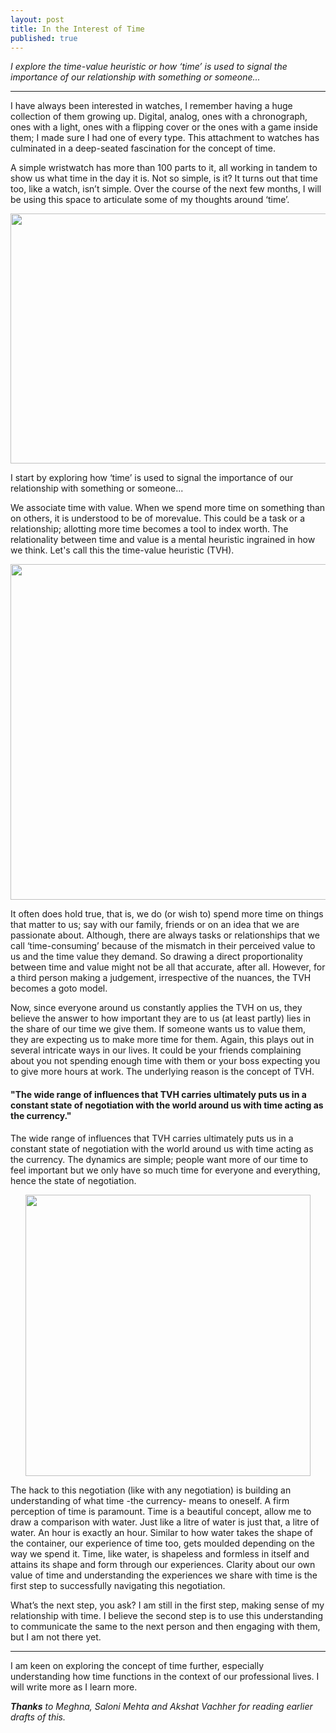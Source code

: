 ```yaml
---
layout: post
title: In the Interest of Time
published: true
---
```


_I explore the time-value heuristic or how ‘time’ is used to signal the importance of our relationship with something or someone..._

----

I have always been interested in watches, I remember having a huge collection of them growing up. Digital, analog, ones with a chronograph, ones with a light, ones with a flipping cover or the ones with a game inside them; I made sure I had one of every type. This attachment to watches has culminated in a deep-seated fascination for the concept of time. 

A simple wristwatch has more than 100 parts to it, all working in tandem to show us what time in the day it is. Not so simple, is it? It turns out that time too, like a watch, isn’t simple. Over the course of the next few months, I will be using this space to articulate some of my thoughts around ‘time’. 

<p align="center">
  <img width="600" height="400" src="https://i.ibb.co/8PDWQr0/Inside-Watch.jpg">
</p>

I start by exploring how ‘time’ is used to signal the importance of our relationship with something or someone...

We associate time with value. When we spend more time on something than on others, it is understood to be of morevalue. This could be a task or a relationship; allotting more time becomes a tool to index worth. The relationality between time and value is a mental heuristic ingrained in how we think. Let's call this the time-value heuristic (TVH).

<p align="center">
  <img width="600" height="537" src="https://i.ibb.co/GvtQSRz/Time-Value-Heuristic.png">
</p>

It often does hold true, that is, we do (or wish to) spend more time on things that matter to us; say with our family, friends or on an idea that we are passionate about. Although, there are always tasks or relationships that we call ‘time-consuming’ because of the mismatch in their perceived value to us and the time value they demand. So drawing a direct proportionality between time and value might not be all that accurate, after all. However, for a third person making a judgement, irrespective of the nuances, the TVH becomes a goto model. 

Now, since everyone around us constantly applies the TVH on us, they believe the answer to how important they are to us (at least partly) lies in the share of our time we give them. If someone wants us to value them, they are expecting us to make more time for them. Again, this plays out in several intricate ways in our lives. It could be your friends complaining about you not spending enough time with them or your boss expecting you to give more hours at work. The underlying reason is the concept of TVH. 

#### "The wide range of influences that TVH carries ultimately puts us in a constant state of negotiation with the world around us with time acting as the currency."

The wide range of influences that TVH carries ultimately puts us in a constant state of negotiation with the world around us with time acting as the currency. The dynamics are simple; people want more of our time to feel important but we only have so much time for everyone and everything, hence the state of negotiation. 

<p align="center">
  <img width="456" height="450" src="https://i.ibb.co/wW2VnGS/Water.png">
</p>

The hack to this negotiation (like with any negotiation) is building an understanding of what time -the currency- means to oneself. A firm perception of time is paramount. Time is a beautiful concept, allow me to draw a comparison with water. Just like a litre of water is just that, a litre of water. An hour is exactly an hour. Similar to how water takes the shape of the container, our experience of time too, gets moulded depending on the way we spend it. Time, like water, is shapeless and formless in itself and attains its shape and form through our experiences. Clarity about our own value of time and understanding the experiences we share with time is the first step to successfully navigating this negotiation. 

What’s the next step, you ask? I am still in the first step, making sense of my relationship with time. I believe the second step is to use this understanding to communicate the same to the next person and then engaging with them, but I am not there yet.

----

I am keen on exploring the concept of time further, especially understanding how time functions in the context of our professional lives. I will write more as I learn more.

_**Thanks** to Meghna, Saloni Mehta and Akshat Vachher for reading earlier drafts of this._
